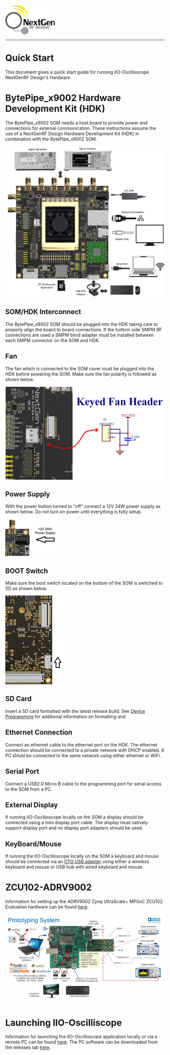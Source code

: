 ![logo](images/ngrf_logo.png)

---

# Quick Start
This document gives a quick start guide for running IIO-Oscilloscope NextGenRF Design's Hardware.


# BytePipe_x9002 Hardware Development Kit (HDK)

The BytePipe_x9002 SOM needs a host board to provide power and connections for external communication.  These instructions assume the use of a NextGenRF Design Hardware Development Kit (HDK) in combination with the BytePipe_x9002 SOM. 

![BytePipe_x9002_HardwareSetup](images/BytePipe_x9002_HardwareSetup.jpg)

## SOM/HDK Interconnect

The BytePipe_x9002 SOM should be plugged into the HDK taking care to properly align the board to board connections.  If the bottom side SMPM RF connections are used a SMPM blind adapter must be installed between each SMPM connector on the SOM and HDK. 

## Fan

The fan which is connected to the SOM cover must be plugged into the HDK before powering the SOM.  Make sure the fan polarity is followed as shown below.

![BytePipe_x9002_fan_schematic](images/BytePipe_x9002_fan_schematic.PNG)

## Power Supply

With the power button turned to "off" connect a 12V 24W power supply as shown below.  Do not turn on power until everything is fully setup.

![BytePipe_x9002_power_connection.PNG](images/BytePipe_x9002_power_connection.PNG)

## BOOT Switch

Make sure the boot switch located on the bottom of the SOM is switched to SD as shown below.

![BytePipe_x9002_BootSwitch.bmp](images/BytePipe_x9002_BootSwitch.bmp)

## SD Card

Insert a SD card formatted with the latest release build.  See [Device Programming](Programming.md) for additional information on formatting and 

## Ethernet Connection

Connect an ethernet cable to the ethernet port on the HDK.  The ethernet connection should be connected to a private network with DHCP enabled.  A PC shluld be connected to the same network using either ethernet or WiFi.

## Serial Port

Connect a USB2.0 Micro B cable to the programming port for serial access to the SOM from a PC.  

## External Display

If running IIO-Oscilloscope locally on the SOM a display should be connected using a mini display port cable.  The display must natively support display port and no display port adapters should be used.  

## KeyBoard/Mouse

If running the IIO-Oscilloscope locally on the SOM a keyboard and mouse should be connected via an [OTG USB adapter](https://www.amazon.com/UGREEN-Adapter-Samsung-Controller-Smartphone/dp/B00LN3LQKQ/ref=sr_1_5?dchild=1&keywords=usb+otg+adapter&qid=1624389445&sr=8-5) using either a wireless keyboard and mouse or USB hub with wired keyboard and mouse.

# ZCU102-ADRV9002

Information for setting up the ADRV9002 Zynq UltraScale+ MPSoC ZCU102 Evaluation hardware can be found [here](https://wiki.analog.com/resources/eval/user-guides/adrv9002/quickstart/zynqmp).

![adrv9002_zcu102_quickstart](images/adrv9002_zcu102_quickstart.png)

# Launching IIO-Oscilliscope

Information for launching the IIO-Oscilloscope application locally or via a remote PC can be found [here](https://wiki.analog.com/resources/tools-software/linux-software/iio_oscilloscope).  The PC software can be downloaded from the releases tab [here](https://github.com/analogdevicesinc/iio-oscilloscope/releases).








